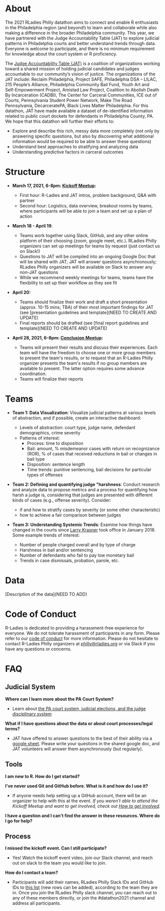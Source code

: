 # About 

The 2021 RLadies Philly datathon aims to connect and enable R enthusiasts in the Philadelphia region (and beyond!) to learn and collaborate while also making a difference in the broader Philadelphia community. This year, we have partnered with the Judge Accountability Table (JAT) to explore judicial patterns in Philadelphia courts and better understand trends through data. Everyone is welcome to participate, and there is no minimum requirement for knowledge about the court system or R proficiency.  

The [Judge Accountability Table (JAT)](https://judgeaccountabilitytable.org/) is a coalition of organizations working toward a shared mission of holding judicial candidates and judges accountable to our community’s vision of justice. The organizations of the JAT include: Reclaim Philadelphia, Project SAFE, Philadelphia DSA – LILAC, 215 People’s Alliance, Philadelphia Community Bail Fund, Youth Art and Self-Empowerment Project, Amistad Law Project, Coalition to Abolish Death By Incarceration (CADBI), The Center for Carceral Communities, ICE out of Courts, Pennsylvania Student Power Network, Make The Road Pennsylvania, DecarceratePA, Black Lives Matter Philadelphia. For this datathon, JAT have made available a dataset of de-identified information related to public court dockets for defendants in Philadelphia County, PA. We hope that this datathon will further their efforts to:

- Explore and describe this rich, messy data more completely (not only by answering specific questions, but also by discovering what additional information would be required to be able to answer these questions)
- Understand best approaches to stratifying and analyzing data
- Understanding predictive factors in carceral outcomes

# Structure

- **March 17, 2021, 6-8pm: [Kickoff Meetup](https://www.meetup.com/rladies-philly/events/276365040/):** 
    - First hour: R-Ladies and JAT intros, problem background, Q&A with partner
    - Second hour:  Logistics, data overview, breakout rooms by teams, where participants will be able to join a team and set up a plan of action

- **March 18 - April 19**: 
    - Teams work together using Slack, GitHub, and any other online platform of their choosing (zoom, google meet, etc.). RLadies Philly organizers can set up meetings for teams by request (just contact us on Slack!)
    - Questions to JAT will be compiled into an ongoing Google Doc that will be shared with JAT; JAT will answer questions asynchronously; RLadies Philly organizers will be available on Slack to answer any non-JAT questions
    - While we recommend weekly meetings for teams, teams have the flexibility to set up their workflow as they see fit

 - **April 20:** 
     - Teams should finalize their work and draft a short presentation (approx. 10-15 mins; TBA) of their most important findings for JAT (see [presentation guidelines and template](NEED TO CREATE AND UPDATE)
     - Final reports should be drafted (see [final report guidelines and template](NEED TO CREATE AND UPDATE)

- **April 28, 2021, 6-8pm: [Conclusion Meetup](https://www.meetup.com/rladies-philly/events/276365054/):** 
    - Teams will present their results and discuss their experiences. Each team will have the freedom to choose one or more group members to present the team's results, or to request that an R-Ladies Philly organizer presents the team's results if no group members are available to present. The latter option requires some advance coordination.
    - Teams will finalize their reports

# Teams

- **Team 1: Data Visualization**: Visualize judicial patterns at various levels of abstraction, and if possible, create an interactive dashboard:
    - Levels of abstraction: court type, judge name, defendant demographics, crime severity
    - Patterns of interest: 
        - Process: time to disposition 
        - Bail: amount, % misdemeanor cases with return on recognizance (ROR), % of cases that received reductions in bail or changes in bail type
        - Disposition: sentence length
        - Time trends: punitive sentencing, bail decisions for particular types of offenses


- **Team 2: Defining and quantifying judge "harshness**: Conduct research and analyze data to propose metrics and a process for quantifying how harsh a judge is, considering that judges are presented with different kinds of cases (e.g., offense severity). Consider:
    - if and how to stratify cases by severity (or some other characteristic)
    - how to achieve a fair comparison between judges


- **Team 3: Understanding Systemic Trends**: Examine how things have changed in the courts since [Larry Krasner](https://en.wikipedia.org/wiki/Larry_Krasner) took office in January 2018. Some example trends of interest:
    - Number of people charged overall and by type of charge
    - Harshness in bail and/or sentencing
    - Number of defendants who fail to pay low monetary bail
    - Trends in case dismissals, probation, parole, etc.

# Data

[Description of the data](NEED TO ADD)

# Code of Conduct

R-Ladies is dedicated to providing a harassment-free experience for everyone. We do not tolerate harassment of participants in any form. Please refer to our [code of conduct](https://github.com/rladies/starter-kit/wiki/Code-of-Conduct) for more information. Please do not hesitate to contact R-Ladies Philly organizers at philly@rladies.org or via Slack if you have any questions or concerns. 

# FAQ

## Judicial System

**Where can I learn more about the PA Court System?**

- Learn about [the PA court system, judicial elections, and the judge disciplinary system](https://docs.google.com/presentation/d/1t05PTMmmt31qIkAIigQJDdabs7eaA-JULlhYkBDNfAo/edit#slide=id.p)

**What if I have questions about the data or about court processes/legal terms?**

- JAT have offered to answer questions to the best of their ability via a [google sheet](https://docs.google.com/document/d/1UdI0oRUrbXchwpvy8b0CZcKv_3rgBV0YUF1cUix2lyo/edit). Please write your questions in the shared google doc, and JAT volunteers will answer them asynchronously (but regularly). 

## Tools

**I am new to R. How do I get started?**

**I've never used Git and GitHub before. What is it and how do I use it?**

- If anyone needs help setting up a GitHub account, there will be an organizer to help with this at the event. *If you weren't able to attend the Kickoff Meetup and want to get involved, check out [How to get involved](documentation/get_involved.md).*

**I have a question and I can't find the answer in these resources. Where do I go for help?**

## Process

**I missed the kickoff event. Can I still participate?**

- Yes! Watch the kickoff event video, join our Slack channel, and reach out on slack to the team you would like to join.

**How do I contact a team?**

- Participants will add their names, RLadies Philly Slack IDs and GitHub IDs to [this list](https://docs.google.com/document/d/1U6tHOrF_ikBtdFJSj0aT9yfp9jnFqZYIsxcgKBOH9qU/edit?usp=sharing) (new rows can be added), according to the team they are in. Once you join the RLadies Philly slack channel, you can reach out to any of these members directly, or join the #datathon2021 channel and address all participants.  

